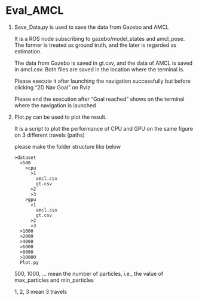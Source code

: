 # Eval_AMCL

1.  Save_Data.py is used to save the data from Gazebo and AMCL

    It is a ROS node subscribing to gazebo/model_states and amcl_pose. The former is treated as ground truth, and the later is regarded as estimation.

    The data from Gazebo is saved in gt.csv, and the data of AMCL is saved in amcl.csv. Both files are saved in the location where the terminal is. 

    Please execute it after launching the navigation successfully but before clicking “2D Nav Goal” on Rviz

    Please end the execution after “Goal reached” shows on the terminal where the navigation is launched


2.  Plot.py can be used to plot the result.

    It is a script to plot the performance of CPU and GPU on the same figure on 3 different travels (paths)
    
    please make the folder structure like below
    
        >dataset
          >500
            >cpu
              >1
                amcl.csv
                gt.csv
              >2
              >3
            >gpu
              >1
                amcl.csv
                gt.csv
              >2
              >3
          >1000
          >2000
          >4000
          >6000
          >8000
          >10000
          Plot.py
      
       500, 1000, … mean the number of particles, i.e., the value of max_particles and min_particles
       
       1, 2, 3 mean 3 travels

